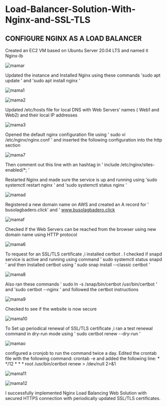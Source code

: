 # Load-Balancer-Solution-With-Nginx-and-SSL-TLS

## CONFIGURE NGINX AS A LOAD BALANCER

Created an EC2 VM based on Ubuntu Server 20.04 LTS and named it Nginx-lb

![mamar](https://user-images.githubusercontent.com/94229949/189984548-7b9eef1e-01e6-4ee1-9ff9-bfa4dd705040.png)

Updated the instance and Installed Nginx using these commands 'sudo apt update ' and 'sudo apt install nginx '

![mama1](https://user-images.githubusercontent.com/94229949/189985323-5aba51ab-4d54-4141-8bf3-ad9dc60c7eb4.png)

![mama2](https://user-images.githubusercontent.com/94229949/189985372-3c29fd00-4d19-4f5e-9605-2c8cc11912e3.png)

Updated /etc/hosts file for local DNS with Web Servers’ names ( Web1 and Web2) and their local IP addresses

![mama3](https://user-images.githubusercontent.com/94229949/189985209-dd1937f1-4620-496e-ab74-00de333fe001.png)

Opened the default nginx configuration file using ' sudo vi /etc/nginx/nginx.conf ' and inserted the following configuration into the  http section

![mama7](https://user-images.githubusercontent.com/94229949/189986177-a853f31e-541d-42ff-b98f-a8b182813751.png)

Then comment out this line with an hashtag  in ' include /etc/nginx/sites-enabled/*; '

Restarted Nginx and made sure the service is up and running using 'sudo systemctl restart nginx '  and 'sudo systemctl status nginx '

![mamad](https://user-images.githubusercontent.com/94229949/189987436-3686a052-1941-4f46-93c8-b2be66014f79.png)

Registered a new domain name on AWS and created an A record for ' busolagbadero.click' and  ' www.busolagbadero.click 

![mamaf](https://user-images.githubusercontent.com/94229949/189988672-3a5d231c-fc00-482a-9105-80526c08b72c.png)

Checked if the Web Servers can be reached from the browser using new domain name using HTTP protocol 

![mama6](https://user-images.githubusercontent.com/94229949/189989514-45603b76-43e4-443a-bd15-3981cc544855.png)


To request for an SSL/TLS certificate ,i installed certbot . I checked if snapd service is active and running using command  ' sudo systemctl status snapd ' and then Installed certbot using  ' sudo snap install --classic certbot '

![mama8](https://user-images.githubusercontent.com/94229949/189991596-7769c484-ab13-48c2-ac93-823b3a1edb3a.png)

Also ran these commands  ' sudo ln -s /snap/bin/certbot /usr/bin/certbot ' and 'sudo certbot --nginx ' and followed the certbot instructions

![mama9](https://user-images.githubusercontent.com/94229949/189992706-5e0f1ba1-ff08-4f37-a475-11d69d720f73.png)

Checked to see if the website is now secure 

![mama10](https://user-images.githubusercontent.com/94229949/189993622-b984a632-1d7c-4691-b72b-cdb91596ce9e.png)

To Set up periodical renewal of  SSL/TLS certificate ,i ran a test renewal command in dry-run mode using ' sudo certbot renew --dry-run '

![mamao](https://user-images.githubusercontent.com/94229949/189996392-efa14738-096e-4463-858c-cfe01250a463.png)


configured a cronjob to run the command twice a day. Edited the crontab file with the following command: crontab -e and added the  following line: * */12 * * *   root /usr/bin/certbot renew > /dev/null 2>&1

![mama11](https://user-images.githubusercontent.com/94229949/189996837-1fc3983a-2cb3-4f94-8e4f-b272c577e8b3.png)


![mama12](https://user-images.githubusercontent.com/94229949/189996634-7f04250b-91b6-42f3-ae9b-52b0b511a6c7.png)


 I successfully implemented Nginx Load Balancing Web Solution with secured HTTPS connection with periodically updated SSL/TLS certificates.








